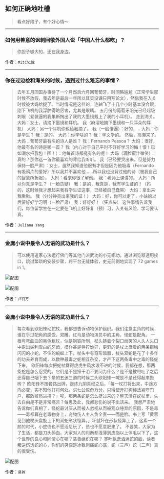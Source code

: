 ## 如何正确地吐槽

> 看点好段子，有个好心情～


 
---

### 如何用善意的讽刺回敬外国人说「中国人什么都吃」？

> 你胆子够大的，还在我身边。


作者：`Mitchi陈`

---

### 你在过边检和海关的时候，遇到过什么难忘的事情？

> 去年五月回国办事待了一个月然后六月回葡萄牙，时间略尴尬（正常学生那时候不放假，我去年是最后一年所以其实没课只用写论文），然后我在入关时候被大妈给捉了。当时情况是这样的，连轴飞了十几个小时基本没合眼，刚下飞机的我浮肿得略厉害，尤其是眼睛。
> 五月份的葡萄牙阳光已经超级刺眼（爱装逼的我果断掏出了我的大墨镜戴上了我的小耳机）。
> 走到海关。
> 大妈：女士，请摘下墨镜和耳机。
> 我（麻溜地摘下墨镜和一只耳朵的耳机）
> 大妈：另一个耳机你也给我摘了。
> 我（一脸懵逼）：好的……
> 大妈：你是学生？
> 我：是的。
> 大妈：你学啥的？
> 我：学文学的。
> 然后，高潮来了。
> 大妈：葡萄牙最有名的诗人是谁？
> 我：Fernando Pessoa？
> 大妈：很好，他最有名的诗是哪一首？
> 我（内心对于自己平时不好好学习的悔！恨！已如潮水把我包！围！）：他每首诗都挺有名的呢！
> 大妈（满脸蜜汁微笑）：真的？那你选一首你最喜欢的背给我听听。
> 我（已经要哭出来，但是努力保持一脸严肃）：女士，虽然我知道他很有才但是因为他吸毒（Fernando 有吸鸦片的爱好）所以我并不喜欢他……所以我也没背过他的诗（被我自己的智慧所折服）。
> 大妈：看来你很了解他。
> 我：老师上课讲的。
> 大妈：所以你真是学生？（一脸质疑）
> 我：是的，我真是，我有学生证的！（妈的，这时候我才想起来我有学生证这事，已经被自己蠢哭）
> 大妈：拿出来我瞅瞅。
> 我（分分钟亮出来我的证！）
> 大妈：好，你可以走了，小姑娘以后要好好学习啊（一脸严肃）
> 我：好好好！（狂点头）
> 这件事情告诉我们，每位留学生在一定要在飞机上好好复（预）习，入关有风险，学习要认真。


作者：`Juliana Yang`

---

### 金庸小说中最令人无语的武功是什么？

> 可以使用道家心法运行佛门等其他门派武功的小无相功。通过浏览器通用接口，跳过繁琐的安装步骤，跨平台无缝体验，史无前例地实现了 72 games in 1。



![配图](http://pic4.zhimg.com/70/8bfd88a3e0eae3baee77a2354d27bc77_b.jpg)



![配图](http://pic3.zhimg.com/70/62bd70b74d92f039d233e60e602437f6_b.jpg)


作者：`卢百万`

---

### 金庸小说中最令人无语的武功是什么？

> 每次看到欧阳锋动蛇杖，我都想告诉动物保护组织。我们注意主角的时候，谁在乎过配角的感受。双雕、红马是动物演员中的主角，怪蛇是配角。
> 一根弯弯曲曲的黑色粗杖，似是钢铁所制，杖头铸着个裂口而笑的人头人头口中露出尖利雪白的牙齿，模样甚是狰狞诡异，更奇的是杖上盘着的两条银鳞闪闪的小蛇，不住的蜿蜒上下。杖头中有奇形暗器，杖头双蛇是花了十多年的功夫养育而成，以数种最毒之蛇相互杂交，才产下这两条毒中之毒的怪蛇下来。
> 欧阳锋每次把蛇杖舞得虎虎生风水泼不进的时候，我都在想，那两条蛇是怎么忍受的。它们是不是擦干泪不要问为什么？是不是被甩吐了之后还得自己咽下去？晕的五迷三道的时候工头欧阳锋一喊是不是还得起来搬砖？
> 欧阳锋不按套路出牌，逆练九阴真经之后，「每一杖打将出来，中途方向必变，实不知他打将何处。洪七公惊奇万分，只得使开打狗棒法紧守门户，那敢贸然进招？」唉，那两条蛇是怎么挺过来的？整天活在蛇杖里，失去自由是不是非常痛苦？每思及此，我都悲伤的说不出话来。
> 我想严肃地告诉你们真相了，怪蛇最讨厌从而被人忽视从而被观众唾弃的原因，不是毒——毒都算在老毒物身上，宠物伤人主人负全责——而是脸。书上写「黄蓉见到他杖头盘旋上下的双蛇形状怪异。」坏就坏在形状怪异上了。这素一个颜的时代，小蛇债也不愿活尼玩了，债也不愿意肥来了。
> 不要笑，大家为了生活，都是刀头舔血，大家对人的判断都浅薄到皮脂以上体毛以下了，这个世界的良心和同情心在哪？慈善组织在哪？
> 寒叶飘逸洒满蛇的脸，读者叛逆伤透蛇的心，你们的笑像是冰锥刺痛蛇心底，蛇（三声）蛇（二声）真的很受伤。



![配图](http://pic4.zhimg.com/70/083a8388107574b8539471d2cbc6d803_b.jpg)


作者：`易转`